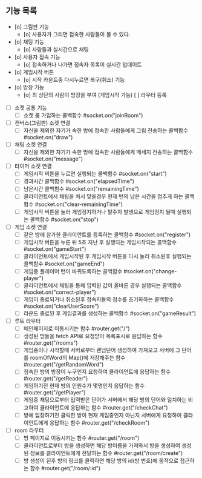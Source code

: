 ## 기능 목록

- [o] 그림판 기능
  - [o] 사용자가 그리면 접속한 사람들이 볼 수 있다.
- [o] 채팅 기능
  - [o] 사람들과 실시간으로 채팅
- [o] 사용자 접속 기능
  - [o] 접속하거나 나가면 접속자 목록이 실시간 업데이트
- [o] 게임시작 버튼
  - [o] 시작 카운트중 다시누르면 복구(취소) 기능
- [o] 방장 기능
  - [o] 최 상단의 사람이 방장을 부여 (게임시작 가능)
    [ ] 라우터 등록
- [ ] 소켓 공통 기능
  - [ ] 소켓 룸 가입하는 콜백함수 #socket.on("joinRoom")
- [ ] 캔버스(그림판) 소켓 연결
  - [ ] 자신을 제외한 자기가 속한 방에 접속한 사람들에게 그림 전송하는 콜백함수 #socket.on("draw")
- [ ] 채팅 소켓 연결
  - [ ] 자신을 제외한 자기가 속한 방에 접속한 사람들에게 메세지 전송하는 콜백함수 #socket.on("message")
- [ ] 타이머 소켓 연결
  - [ ] 게임시작 버튼을 누르면 실행되는 콜백함수 #socket.on("start")
  - [ ] 경과시간 콜백함수 #socket.on("elapsedTime")
  - [ ] 남은시간 콜백함수 #socket.on("remainingTime")
  - [ ] 클라이언트에서 채팅을 쳐서 맞을경우 현재 턴의 남은 시간을 멈추게 하는 콜백함수 #socket.on("clear-remainingTime")
  - [ ] 게임시작 버튼을 눌러 게임정지하거나 탈주자 발생으로 게임정지 될때 실행되는 콜백함수 #socket.on("stop")
- [ ] 게임 소켓 연결
  - [ ] 같은 방에 참가한 클라이언트를 등록하는 콜백함수 #socket.on("register")
  - [ ] 게임시작 버튼을 누른 뒤 5초 지난 후 실행되는 게임시작되는 콜백함수 #socket.on("gameStart")
  - [ ] 클라이언트에서 게임시작된 후 게임시작 버튼을 다시 눌러 취소된후 실행되는 콜백함수 #socket.on("gameEnd")
  - [ ] 게임중 플레이어 턴이 바뀌도록하는 콜백함수 #socket.on("change-player")
  - [ ] 클라이언트에서 채팅을 통해 입력된 값이 올바른 경우 실행되는 콜백함수 #socket.on("correct-player")
  - [ ] 게임이 종료되거나 취소된후 접속자들의 점수를 초기화하는 콜백함수 #socket.on("clearUserScore")
  - [ ] 라운드 종료된 후 게임결과를 생성하는 콜백함수 #socket.on("gameResult")
- [ ] 루트 라우터
  - [ ] 메인페이지로 이동시키는 함수 #router.get("/")
  - [ ] 생성된 방들을 fetch API로 요청받아 목록표시로 응답하는 함수 #router.get("/rooms")
  - [ ] 게임중이나 시작할때 서버로부터 랜덤단어 생성하여 가져오고 서버에 그 단어를 roomOfWord의 Map()에 저장해주는 함수 #router.get("/getRandomWord")
  - [ ] 접속한 방의 방장이 누구인지 요청하여 클라이언트에 응답하는 함수 #router.get("/getReader")
  - [ ] 게임하기전 현재 방의 인원수가 몇명인지 응답하는 함수 #router.get("/getPlayer")
  - [ ] 게임중 채팅으로부터 입력받은 단어가 서버에서 해당 방의 단어와 일치하는 비교하여 클라이언트에 응답하는 함수 #router.get("/checkChat")
  - [ ] 방에 입장하기전 클릭한 방이 현재 게임중인지 아닌지 서버에게 요청하여 클라이언트에게 응답하는 함수 #router.get("/checkRoom")
- [ ] room 라우터
  - [ ] 방 페이지로 이동시키는 함수 #router.get("/room")
  - [ ] 클라이언트로부터 방을 생성하면 해당 방이름을 가져와서 방을 생성하여 생성된 정보를 클라이언트에게 전달하는 함수 #router.get("/room/create")
  - [ ] 방 생성이 된후 방의 링크를 클릭하면 해당 방의 id(방 번호)에 동적으로 접근하는 함수 #router.get("/room/:id")
